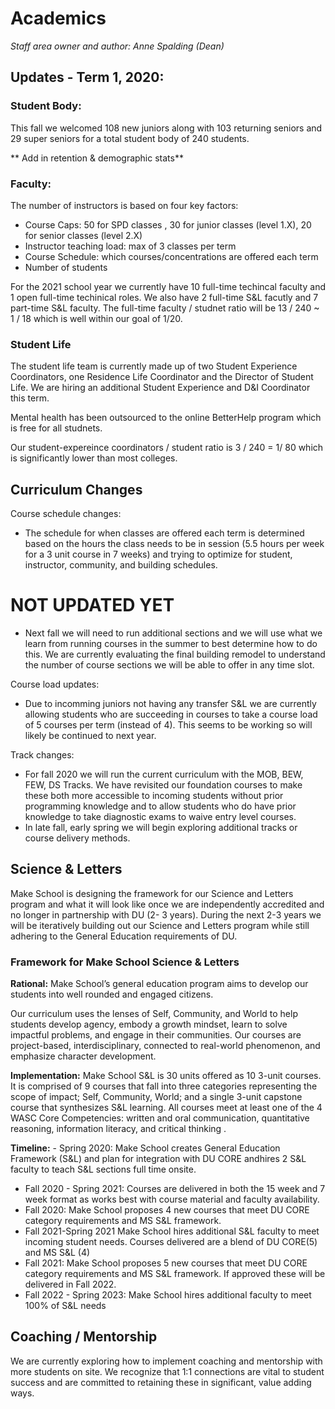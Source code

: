 # Academics

*Staff area owner and author: Anne Spalding (Dean)*

## Updates - Term 1, 2020:

### Student Body:
This fall we welcomed 108 new juniors along with 103 returning seniors and 29 super seniors for a total student body of 240 students.  

** Add in retention & demographic stats**


### Faculty:
The number of instructors is based on four key factors:
   - Course Caps: 50 for SPD classes , 30 for junior classes (level 1.X), 20 for senior classes (level 2.X)
   - Instructor teaching load: max of 3 classes per term
   - Course Schedule: which courses/concentrations are offered each term
   - Number of students

For the 2021 school year we currently have 10 full-time techincal faculty and 1 open full-time techinical roles.  We also have 2 full-time S&L facutly and 7 part-time S&L faculty.  The full-time faculty / studnet ratio will be 13 / 240 ~ 1 / 18 which is well within our goal of 1/20.


### Student Life 
The student life team is currently made up of two Student Experience Coordinators, one Residence Life Coordinator and the Director of Student Life.  We are hiring an additional Student Experience and D&I Coordinator this term.  

Mental health has been outsourced to the online BetterHelp program which is free for all studnets.  

Our student-expereince coordinators / student ratio is 3 / 240 = 1/ 80 which is significantly lower than most colleges.


## Curriculum Changes
Course schedule changes:
- The schedule for when classes are offered each term is determined based on the hours the class needs to be in session (5.5 hours per week for a 3 unit course in 7 weeks) and trying to optimize for student, instructor, community, and building schedules.  

# NOT UPDATED YET
- Next fall we will need to run additional sections and we will use what we learn from running courses in the summer to best determine how to do this.  We are currently evaluating the final building remodel to understand the number of course sections we will be able to offer in any time slot.

Course load updates:
- Due to incomming juniors not having any transfer S&L we are currently allowing students who are succeeding in courses to take a course load of 5 courses per term (instead of 4).  This seems to be working so will likely be continued to next year.


Track changes:
- For fall 2020 we will run the current curriculum with the MOB, BEW, FEW, DS Tracks.  We have revisited our foundation courses to make these both more accessible to incoming students without prior programming knowledge and to allow students who do have prior knowledge to take diagnostic exams to waive entry level courses.
- In late fall, early spring we will begin exploring additional tracks or course delivery methods.

 ## Science & Letters
 Make School is designing the framework for our Science and Letters program and what it will look like  once we are independently accredited and no longer in partnership with DU (2- 3 years).  During the next 2-3 years we will be iteratively building out our Science and Letters program while still adhering to the General Education requirements of DU.

### Framework for Make School Science & Letters
**Rational:** Make School’s general education program aims to develop our students into well rounded and engaged citizens.

   Our curriculum uses the lenses of Self, Community, and World to help students develop agency, embody a growth mindset, learn to solve impactful problems, and engage in their communities. Our courses are project-based, interdisciplinary, connected to real-world phenomenon, and emphasize character development.

**Implementation:** Make School S&L is 30 units offered as 10 3-unit courses. It is comprised of 9 courses that fall into three categories representing the scope of impact; Self, Community, World; and a single 3-unit capstone course that synthesizes S&L learning. All courses meet at least one of the 4 WASC Core Competencies: written and oral communication, quantitative reasoning, information literacy, and critical thinking .

 **Timeline:**
    - Spring 2020: Make School creates General Education Framework (S&L) and plan for integration with DU CORE andhires 2 S&L faculty to teach S&L sections full time onsite.
   - Fall 2020 - Spring 2021: Courses are delivered in both the 15 week and 7 week format as works best with course material and faculty availability.  
  - Fall 2020: Make School proposes 4 new courses that meet DU CORE category requirements and MS S&L framework.
  - Fall 2021-Spring 2021 Make School hires additional S&L faculty to meet incoming student needs.  Courses delivered are a blend of DU CORE(5) and MS S&L (4)
  - Fall 2021: Make School proposes 5 new courses that meet DU CORE category requirements and MS S&L framework. If approved these will be delivered in Fall 2022.
   - Fall 2022 - Spring 2023: Make School hires additional faculty to meet 100% of S&L needs


## Coaching / Mentorship
We are currently exploring how to implement coaching and mentorship with more students on site.  We recognize that 1:1 connections are vital to student success and are committed to retaining these in significant, value adding ways.  
